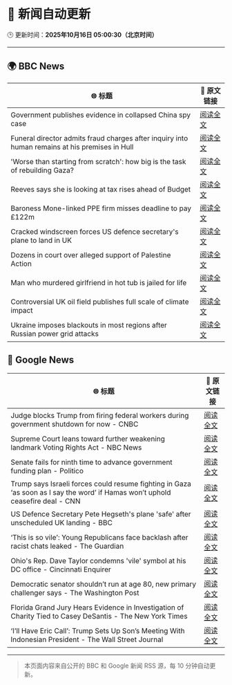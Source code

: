 # 🧠 新闻自动更新

🕒 更新时间：**2025年10月16日 05:00:30（北京时间）**

---

## 🌍 BBC News

| 🌐 标题 | 🔗 原文链接 |
|--------|-------------|
| Government publishes evidence in collapsed China spy case | [阅读全文](https://www.bbc.com/news/articles/c0ex172rxwzo?at_medium=RSS&at_campaign=rss) |
| Funeral director admits fraud charges after inquiry into human remains at his premises in Hull | [阅读全文](https://www.bbc.com/news/articles/cwyplw17897o?at_medium=RSS&at_campaign=rss) |
| 'Worse than starting from scratch': how big is the task of rebuilding Gaza? | [阅读全文](https://www.bbc.com/news/articles/cr5e4ee9r13o?at_medium=RSS&at_campaign=rss) |
| Reeves says she is looking at tax rises ahead of Budget | [阅读全文](https://www.bbc.com/news/articles/c2drpzxpkp3o?at_medium=RSS&at_campaign=rss) |
| Baroness Mone-linked PPE firm misses deadline to pay £122m | [阅读全文](https://www.bbc.com/news/articles/c629rdgyzl5o?at_medium=RSS&at_campaign=rss) |
| Cracked windscreen forces US defence secretary's plane to land in UK | [阅读全文](https://www.bbc.com/news/articles/cd67qe0255vo?at_medium=RSS&at_campaign=rss) |
| Dozens in court over alleged support of Palestine Action | [阅读全文](https://www.bbc.com/news/articles/c051g2q5651o?at_medium=RSS&at_campaign=rss) |
| Man who murdered girlfriend in hot tub is jailed for life | [阅读全文](https://www.bbc.com/news/articles/cvgvx134d86o?at_medium=RSS&at_campaign=rss) |
| Controversial UK oil field publishes full scale of climate impact | [阅读全文](https://www.bbc.com/news/articles/ce3xzgdqw3ro?at_medium=RSS&at_campaign=rss) |
| Ukraine imposes blackouts in most regions after Russian power grid attacks | [阅读全文](https://www.bbc.com/news/articles/c15p32dvy0vo?at_medium=RSS&at_campaign=rss) |

## 📰 Google News

| 🌐 标题 | 🔗 原文链接 |
|--------|-------------|
| Judge blocks Trump from firing federal workers during government shutdown for now - CNBC | [阅读全文](https://news.google.com/rss/articles/CBMifkFVX3lxTE1HYlZrdXFyU1c1Mm8zT0ZCd2VKM2wyZzNhZEowMVA1Q2JNUExXV3I5bG5zY3Jmc0ktUUlkcXlndnJsV0hTUkJ6MkgxOGtoYnhxSlhYV0didm82Zk9qbmFQOW9GWEl6LWh1VUdPY1cteW5hbk5VWFVSa1Q5NVFsd9IBgwFBVV95cUxOMEFjQjFUaUlvamVMVldqTnRFN1lfalhoMlBjUmpvSDBlZHBoYmFISTBHTkdtdmQyZEhjMmxjTVVneW1YTFRTWHE0XzFITHkyNFU3aFpvTUczY2x0OHZPZURUbHFKNkhXT3NBUmN4ZTQ2QkxIUURCOXV4VUpqS0VYSWI2NA?oc=5) |
| Supreme Court leans toward further weakening landmark Voting Rights Act - NBC News | [阅读全文](https://news.google.com/rss/articles/CBMivwFBVV95cUxOclUyNFJDRFMyT292MHEwQkhiQzJNd1owTnZIUlRyNnRMbjZ5em0zMUNyZmF1a3F4ekdqVTctVFB4NWFhcC1BVXhNVWx4QlU0ekhGVnoyTGVESjBRcjBOMU5rUGhyZmhOMnFfbVZkRGNTNFRCNVBSYnZ2MW1MdXBWMUpNcjRCY2Z4ekE2UTVvX01EZ3lFQlZTdjhTWG5PVEZhQklMcVZXanhXWExMdFF6cVc4N1AxMERJWFRiaUlWWdIBVkFVX3lxTE5KRmk0N2wyNWFwa3JCQTN4VjRCNWI4UW9mM1NlamM0dnpjM1lORVpWeXJvZDB5V2stTE9wRXVMN1A3N3ZHRGVscVZfSEhFdm1LUVMzeHR3?oc=5) |
| Senate fails for ninth time to advance government funding plan - Politico | [阅读全文](https://news.google.com/rss/articles/CBMiyAFBVV95cUxNOVZXeDVaVkZuVmFFdmFROW43OG40Vkl5a0YyRnBYeGFabUx2UWZvMlhLaGhFTk5KN243UTB0Z3ozMjZscWJZc2NjSlM0XzU5eXdmejhyWEk3Ukh0TXU3Q2hPMUtveGZBdTh4TUNKS2lETW5SMXQxaDlLdzhZWTg0RWpYeExTR2lpUW1DUlEwX2RCX3RUMGVmV0NpTDI4cXUyWEw0VTN0VFRqVk5pUC0ydU9WZnk2WFlUUFAxR1Bqb3B6dWV2cmQ3Sg?oc=5) |
| Trump says Israeli forces could resume fighting in Gaza ‘as soon as I say the word’ if Hamas won’t uphold ceasefire deal - CNN | [阅读全文](https://news.google.com/rss/articles/CBMie0FVX3lxTE16S3R3N0ZEdUxxZGgyUk9tdEg1TmlFOWhvRk1XdlZwU3ljYzhDS1J2S1NtcldCb20tdTRGYTFPUnh2dXViM3NaUGMxQThDY1pFdjNwOE84Z2dOM3J0NF8xUlhCWGI5Vm16cUxnZUlVekYwd040bHFIcEdWWQ?oc=5) |
| US Defence Secretary Pete Hegseth's plane 'safe' after unscheduled UK landing - BBC | [阅读全文](https://news.google.com/rss/articles/CBMiWkFVX3lxTE5wcWROYVdIN09xcDVkd0I5UElyRk1PMjBHUFQ0TXRoWWZlOVdxU2JzWGVPcFpaVDF5VUtqTVZCc2x1eC1UTXh0RVAxY0ZXOU1KMVM5YjdQYXhEd9IBX0FVX3lxTE9rUHhfMEtiR2xZSEJONzVwUmlyRXJmWjdrWXJxYzRiVVdueHF2WEpJYXFBSHF3ektBVVdrRkNsZV9pOWdvOU1GWGdsUV9maE44QWdoQ3RhRFUwTmxadTNN?oc=5) |
| ‘This is so vile’: Young Republicans face backlash after racist chats leaked - The Guardian | [阅读全文](https://news.google.com/rss/articles/CBMioAFBVV95cUxONXVxX1VGdkprTUxJWjJkeGpjWnV1blI1SDRpNU1XQVlTZ2Qzd3I4dUV5elZqWmJfTmRnQnJxTHlyNFVFVkVjS1dhblBNcVgzQmJVYzRNOV9KZWloc0NzdHdhQ2QxZFhSWHEtOFhqRFBLN1M4N29rOEltc1dBQ0gwYWV5dVB2TWRZSGk3d0ItZ0thdEEybUZlOE10RG1KejRJ?oc=5) |
| Ohio's Rep. Dave Taylor condemns 'vile' symbol at his DC office - Cincinnati Enquirer | [阅读全文](https://news.google.com/rss/articles/CBMioAFBVV95cUxNYzY2ZHNOYm5IcEJ3N1A0azF3clZvLTkzT0xNUm9QSEtveU5wUHpmUzAwVzgzNmwtV29EOHZOOVBFVHlfMGlPMnZzTkNmWTFfTkVCbXlIOW5kZDl6Vm5JWjFEa3hsWUxxZTdyYkdYOXplTnJxalRUQWFLUXBnSFB2SUx3cDh3VGdOTDc4VjYtaXdNQzZGVHkxUHY0QXR2N2xh?oc=5) |
| Democratic senator shouldn’t run at age 80, new primary challenger says - The Washington Post | [阅读全文](https://news.google.com/rss/articles/CBMijwFBVV95cUxPdEJxcHU0RXp2b0xtUWFORW8tV3Vramp1MUZCWW9HQ1VSWnZlMTdZVzRyV01wb2VFWjdGWHJobko4a2dMSDdTYVB1VU91akJpUWNXMkZjaFJ5SmNHenF0UTlwM2NXWUFyMnFfR1VJOUVGNnFwYm9OT3FXWGpNbzY3enMxM2dZamVWV013SUNKdw?oc=5) |
| Florida Grand Jury Hears Evidence in Investigation of Charity Tied to Casey DeSantis - The New York Times | [阅读全文](https://news.google.com/rss/articles/CBMifkFVX3lxTE1OOTl4aURGZnd2bDNlVTJMNnNfLTVHeUk2enJQMWR2Rlh4d1lIaVJTRV9JOWNDYS04b0d2YnM4LTZPcF9ZZzVfNzM2RWUza3p2NTJ1dEFIV1MwWE9UdVh1OWdNa0FVa095MjZSRHRTSGVlNHZ2MkNyZjEwVXB2Zw?oc=5) |
| ‘I’ll Have Eric Call’: Trump Sets Up Son’s Meeting With Indonesian President - The Wall Street Journal | [阅读全文](https://news.google.com/rss/articles/CBMirAFBVV95cUxNb0NvR0FySFhkcXVqbTdWVDE3TGZJdWNneVZWcjZnbXhVVnBQNzJKd1lOQi14YWNrOFBEUV9ac216ZHhVb3hzX0lXRVBXVFVHNHNLVzd2MjBYQURFckIwMkFZRWVEVjREd2dHc1dya29TSlBzNXh6T2Fab2d1Ukt0ODR4WWozbVdrYWttbTNrLXNYSldNbTkxMzhnVnhLWEJmSHJtaDF1UTZmejRO?oc=5) |

---
> 本页面内容来自公开的 BBC 和 Google 新闻 RSS 源，每 10 分钟自动更新。